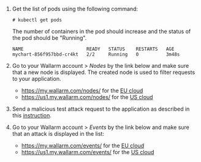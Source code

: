1. Get the list of pods using the following command:

    ```term
    # kubectl get pods
    ```

    The number of containers in the pod should increase and the status of the pod should be "Running".

    ```
    NAME                       READY   STATUS    RESTARTS   AGE
    mychart-856f957bbd-cr4kt   2/2     Running   0          3m48s
    ```
2. Go to your Wallarm account > *Nodes* by the link below and make sure that a new node is displayed. The created node is used to filter requests to your application.
   * https://my.wallarm.com/nodes/ for the [EU cloud](../../../quickstart-en/qs-intro-en.md#eu-cloud)
   * https://us1.my.wallarm.com/nodes/ for the [US cloud](../../../quickstart-en/qs-intro-en.md#us-cloud)
3. Send a malicious test attack request to the application as described in this [instruction](../../../quickstart-en/qs-check-operation-en.md/#2-run-a-test-attack).
4. Go to your Wallarm account > *Events* by the link below and make sure that an attack is displayed in the list:
   * https://my.wallarm.com/events/ for the [EU cloud](../../../quickstart-en/qs-intro-en.md#eu-cloud)
   * https://us1.my.wallarm.com/events/ for the [US cloud](../../../quickstart-en/qs-intro-en.md#us-cloud)
